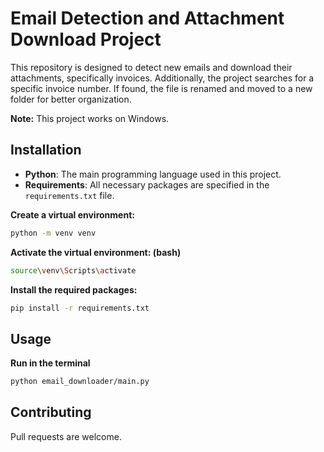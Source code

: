 

# Email Detection and Attachment Download Project

This repository is designed to detect new emails and download their attachments, specifically invoices. Additionally, the project searches for a specific invoice number. If found, the file is renamed and moved to a new folder for better organization.

**Note:** This project works on Windows.

## Installation
- **Python**: The main programming language used in this project.
- **Requirements**: All necessary packages are specified in the `requirements.txt` file.

**Create a virtual environment:**

```bash
python -m venv venv
```

**Activate the virtual environment: (bash)**

```bash
source\venv\Scripts\activate
```

**Install the required packages:**

```bash
pip install -r requirements.txt
```

## Usage
**Run in the terminal**

```bash
python email_downloader/main.py
```

## Contributing
Pull requests are welcome. 
